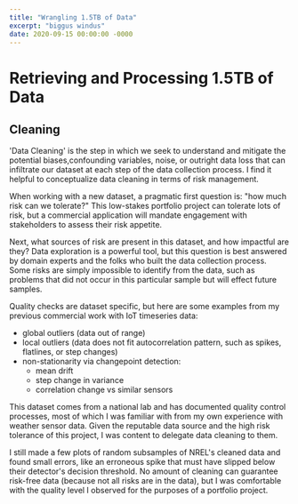 ```yaml
---
title: "Wrangling 1.5TB of Data"
excerpt: "biggus windus"
date: 2020-09-15 00:00:00 -0000
---
```


# Retrieving and Processing 1.5TB of Data
## Cleaning
'Data Cleaning' is the step in which we seek to understand and mitigate the potential biases,confounding variables, noise, or outright data loss that can infiltrate our dataset at each step of the data collection process. I find it helpful to conceptualize data cleaning in terms of risk management.

When working with a new dataset, a pragmatic first question is: "how much risk can we tolerate?" This low-stakes portfolio project can tolerate lots of risk, but a commercial application will mandate engagement with stakeholders to assess their risk appetite.

Next, what sources of risk are present in this dataset, and how impactful are they? Data exploration is a powerful tool, but this question is best answered by domain experts and the folks who built the data collection process. Some risks are simply impossible to identify from the data, such as problems that did not occur in this particular sample but will effect future samples. 

Quality checks are dataset specific, but here are some examples from my previous commercial work with IoT timeseries data:
* global outliers (data out of range)
* local outliers (data does not fit autocorrelation pattern, such as spikes, flatlines, or step changes)
* non-stationarity via changepoint detection:
  * mean drift
  * step change in variance
  * correlation change vs similar sensors

This dataset comes from a national lab and has documented quality control processes, most of which I was familiar with from my own experience with weather sensor data. Given the reputable data source and the high risk tolerance of this project, I was content to delegate data cleaning to them.

I still made a few plots of random subsamples of NREL's cleaned data and found small errors, like an erroneous spike that must have slipped below their detector's decision threshold. No amount of cleaning can guarantee risk-free data (because not all risks are in the data), but I was comfortable with the quality level I observed for the purposes of a portfolio project.